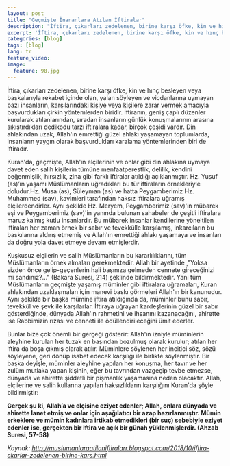 ```yaml
---
layout: post
title: "Geçmişte İnananlara Atılan İftiralar"
description: "İftira, çıkarları zedelenen, birine karşı öfke, kin ve hınç besleyen veya başkalarıyla rekabet içinde olan, yalan söyleyen ve vicdanlarına uymayan bazı insanların, karşılarındaki kişiye veya kişilere zarar vermek amacıyla başvurdukları çirkin yöntemlerden biridir."
excerpt: 'İftira, çıkarları zedelenen, birine karşı öfke, kin ve hınç besleyen veya başkalarıyla rekabet içinde olan, yalan söyleyen ve vicdanlarına uymayan bazı insanların, karşılarındaki kişiye veya kişilere zarar vermek amacıyla başvurdukları çirkin yöntemlerden biridir.'
categories: [blog]
tags: [blog]
lang: tr
feature_video: 
image:
  feature: 98.jpg
---
```


İftira, çıkarları zedelenen, birine karşı öfke, kin ve hınç besleyen veya başkalarıyla rekabet içinde olan, yalan söyleyen ve vicdanlarına uymayan bazı insanların, karşılarındaki kişiye veya kişilere zarar vermek amacıyla başvurdukları çirkin yöntemlerden biridir. İftiranın, geniş çaplı düzenler kurularak atılanlarından, sıradan insanların günlük konuşmalarının arasına sıkıştırdıkları dedikodu tarzı iftiralara kadar, birçok çeşidi vardır. Din ahlakından uzak, Allah'ın emrettiği güzel ahlakı yaşamayan toplumlarda, insanların yaygın olarak başvurdukları karalama yöntemlerinden biri de iftiradır.

Kuran'da, geçmişte, Allah'ın elçilerinin ve onlar gibi din ahlakına uymaya davet eden salih kişilerin tümüne menfaatperestlik, delilik, kendini beğenmişlik, hırsızlık, zina gibi farklı iftiralar atıldığı açıklanmıştır. Hz. Yusuf (as)’ın yaşamı Müslümanların uğradıkları bu tür iftiraların örnekleriyle doludur.Hz. Musa (as), Süleyman (as) ve hatta Peygamberimiz Hz. Muhammed (sav), kavimleri tarafından haksız iftiralara uğramış elçilerdendirler. Aynı şekilde Hz. Meryem, Peygamberimiz (sav)'in mübarek eşi ve Peygamberimiz (sav)'in yanında bulunan sahabeler de çeşitli iftiralara maruz kalmış kutlu insanlardır. Bu mübarek insanlar kendilerine yöneltilen iftiraları her zaman örnek bir sabır ve tevekkülle karşılamış, inkarcıların bu baskılarına aldırış etmemiş ve Allah'ın emrettiği ahlakı yaşamaya ve insanları da doğru yola davet etmeye devam etmişlerdir.

Kuşkusuz elçilerin ve salih Müslümanların bu kararlılıklarını, tüm Müslümanların örnek almaları gerekmektedir. Allah bir ayetinde ,"Yoksa sizden önce gelip-geçenlerin hali başınıza gelmeden cennete gireceğinizi mi sandınız?…" (Bakara Suresi, 214) şeklinde bildirmektedir. Yani tüm Müslümanların geçmişte yaşamış müminler gibi iftiralara uğramaları, Kuran ahlakından uzaklaşmaları için manevi baskı görmeleri Allah'ın bir kanunudur. 
Aynı şekilde bir başka mümine iftira atıldığında da, müminler bunu sabır, tevekkül ve şevk ile karşılarlar. İftiraya uğrayan kardeşlerinin güzel bir sabır gösterdiğinde, dünyada Allah'ın rahmetini ve ihsanını kazanacağını, ahirette ise Rabbimizin rızası ve cenneti ile ödüllendirileceğini ümit ederler.

Bunlar bize çok önemli bir gerçeği gösterir: Allah'ın izniyle müminlerin aleyhine kurulan her tuzak en başından bozulmuş olarak kurulur; atılan her iftira da boşa çıkmış olarak atılır. Müminlere söylenen her incitici söz, sözü söyleyene, geri dönüp isabet edecek karşılığı ile birlikte söylenmiştir. Bir başka deyişle, müminler aleyhine yapılan her konuşma, her tavır ve her zulüm mutlaka yapan kişinin, eğer bu tavrından vazgeçip tevbe etmezse, dünyada ve ahirette şiddetli bir pişmanlık yaşamasına neden olacaktır. Allah, elçilerine ve salih kullarına yapılan haksızlıkların karşılığını Kuran'da şöyle bildirmiştir:

**Gerçek şu ki, Allah’a ve elçisine eziyet edenler; Allah, onlara dünyada ve ahirette lanet etmiş ve onlar için aşağılatıcı bir azap hazırlanmıştır. Mümin erkeklere ve mümin kadınlara irtikab etmedikleri (bir suç) sebebiyle eziyet edenler ise, gerçekten bir iftira ve açık bir günah yüklenmişlerdir. (Ahzab Suresi, 57-58)**

_Kaynak: http://muslumanlaraatilaniftiralarr.blogspot.com/2018/10/iftira-ckarlar-zedelenen-birine-kars.html_
